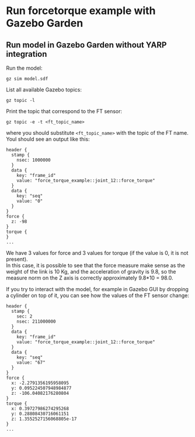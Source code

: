 # Run forcetorque example with Gazebo Garden
## Run model in Gazebo Garden without YARP integration
Run the model:
```
gz sim model.sdf
```
List all available Gazebo topics:
```
gz topic -l
```
Print the topic that correspond to the FT sensor:
```
gz topic -e -t <ft_topic_name>
```
where you should substitute `<ft_topic_name>` with the topic of the FT name.    
Youl should see an output like this:
```
header {
  stamp {
    nsec: 1000000
  }
  data {
    key: "frame_id"
    value: "force_torque_example::joint_12::force_torque"
  }
  data {
    key: "seq"
    value: "0"
  }
}
force {
  z: -98
}
torque {
}
...
```
We have 3 values for force and 3 values for torque (if the value is 0, it is not present).  
In this case, it is possible to see that the force measure make sense as the weight of the link is 10 Kg, and the acceleration of gravity is 9.8, so the measure norm on the Z axis is correctly approximately 9.8*10 = 98.0.

If you try to interact with the model, for example in Gazebo GUI by dropping a cylinder on top of it, you can see how the values of the FT sensor change:
```
header {
  stamp {
    sec: 2
    nsec: 211000000
  }
  data {
    key: "frame_id"
    value: "force_torque_example::joint_12::force_torque"
  }
  data {
    key: "seq"
    value: "67"
  }
}
force {
  x: -2.2791356195958095
  y: 0.095224507948984877
  z: -106.04082176280804
}
torque {
  x: 0.39727986274295268
  y: 0.28808430716061151
  z: 1.3552527156068805e-17
}
...
```
